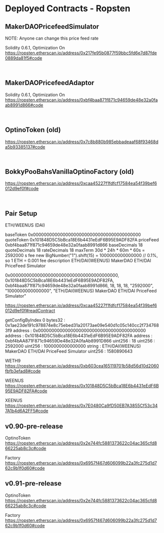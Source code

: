 # Deployed Contracts - Ropsten

## MakerDAOPricefeedSimulator

NOTE: Anyone can change this price feed rate

Solidity 0.6.1, Optimization On
https://ropsten.etherscan.io/address/0x217fe95b0877f59bbc5fd6e7d87fde0889da81f5#code

<br />

## MakerDAOPricefeedAdaptor

Solidity 0.6.1, Optimization On
https://ropsten.etherscan.io/address/0xbf4baa871f871c94659de48e32a0faab8991d866#code

<br />

## OptinoToken (old)

https://ropsten.etherscan.io/address/0x7c8b880b985ebbadeaaf68f93468da5b93385137#code

<br />

## BokkyPooBahsVanillaOptinoFactory (old)

https://ropsten.etherscan.io/address/0xcaa45227f1fdfcf17584ea54f39bef6012d9ef0f#code

<br />

## Pair Setup

ETH/WEENUS (DAI)

baseToken 0x0000000000000000000000000000000000000000
quoteToken 0x101848D5C5bBca18E6b4431eEdF6B95E9ADF82FA
priceFeed 0xbf4baa871f871c94659de48e32a0faab8991d866
baseDecimals 18
quoteDecimals 18
rateDecimals 18
maxTerm 30d * 24h * 60m * 60s = 2592000 s
fee new BigNumber("1").shift(15) = 1000000000000000 // 0.1%, so 1 ETH = 0.001 fee
description ETH/DAI(WEENUS) MakerDAO ETH/DAI PriceFeed Simulator

0x0000000000000000000000000000000000000000, 0x101848D5C5bBca18E6b4431eEdF6B95E9ADF82FA, 0xbf4baa871f871c94659de48e32a0faab8991d866, 18, 18, 18, "2592000", "1000000000000000", "ETH/DAI(WEENUS) MakerDAO ETH/DAI PriceFeed Simulator"

https://ropsten.etherscan.io/address/0xcaa45227f1fdfcf17584ea54f39bef6012d9ef0f#readContract

getConfigByIndex 0
bytes32 :  0x1ae23de191c978874e8c75ebed31a20173ae09e540d1c05c140cc2f7347683f9
address :  0x0000000000000000000000000000000000000000
address :  0x101848D5C5bBca18E6b4431eEdF6B95E9ADF82FA
address :  0xbf4bAA871F871c94659De48e32A0faAb8991D866
uint256 :  18
uint256 :  2592000
uint256 :  1000000000000000
string :  ETH/DAI(WEENUS) MakerDAO ETH/DAI PriceFeed Simulator
uint256 :  1580890643

WETH9 https://ropsten.etherscan.io/address/0xb603cea165119701b58d56d10d2060fbfb3efad8#code

WEENUS https://ropsten.etherscan.io/address/0x101848D5C5bBca18E6b4431eEdF6B95E9ADF82FA#code


XEENUS https://ropsten.etherscan.io/address/0x7E0480Ca9fD50EB7A3855Cf53c347A1b4d6A2FF5#code

## v0.90-pre-release
OptinoToken https://ropsten.etherscan.io/address/0x2e744fc5881373622c04ac365cfd866225ab8c3c#code

Factory https://ropsten.etherscan.io/address/0x6957f467d606099b22a3fc275d1d762c9b1f0d60#code

## v0.91-pre-release
OptinoToken https://ropsten.etherscan.io/address/0x2e744fc5881373622c04ac365cfd866225ab8c3c#code

Factory https://ropsten.etherscan.io/address/0x6957f467d606099b22a3fc275d1d762c9b1f0d60#code
